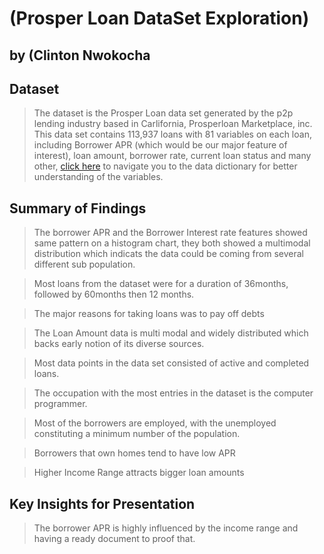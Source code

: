 
# (Prosper Loan DataSet Exploration)
## by (Clinton Nwokocha


## Dataset

> The dataset is the Prosper Loan data set generated by the p2p lending industry based in Carlifornia, Prosperloan Marketplace, inc. This data set contains 113,937 loans with 81 variables on each loan, including Borrower APR (which would be our major feature of interest), loan amount, borrower rate, current loan status and many other, [click here](https://docs.google.com/spreadsheets/d/1gDyi_L4UvIrLTEC6Wri5nbaMmkGmLQBk-Yx3z0XDEtI/edit#gid=0) to navigate you to the data dictionary for better understanding of the variables.




## Summary of Findings

> The borrower APR and the Borrower Interest rate features showed same pattern on a histogram chart, they both showed a multimodal distribution which indicats the data could be coming from several different sub population.

> Most loans from the dataset were for a duration of 36months, followed by 60months then 12 months.

> The major reasons for taking loans was to pay off debts

> The Loan Amount data is multi modal and widely distributed which backs early notion of its diverse sources.

> Most data points in the data set consisted of active and completed loans.

> The occupation with the most entries in the dataset is the computer programmer.

> Most of the borrowers are employed, with the unemployed constituting a minimum number of the population.

> Borrowers that own homes tend to have low APR

> Higher Income Range attracts  bigger loan amounts


## Key Insights for Presentation

> The borrower APR is highly influenced by the income range and having a ready document to proof that.
